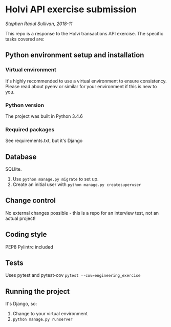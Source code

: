 Holvi API exercise submission
===

_Stephen Raoul Sullivan, 2018-11_

This repo is a response to the Holvi transactions API exercise. The specific tasks covered are:




## Python environment setup and installation

### Virtual environment
It's highly recommended to use a virtual environment to ensure consistency.
Please read about pyenv or similar for your environment if this is new to you.

### Python version
The project was built in Python 3.4.6

### Required packages
See requirements.txt, but it's Django


## Database
SQLlite.
1. Use `python manage.py migrate` to set up.
2. Create an initial user with `python manage.py createsuperuser`


## Change control
No external changes possible - this is a repo for an interview test, not an actual project!


## Coding style
PEP8
Pylintrc included


## Tests
Uses pytest and pytest-cov `pytest --cov=engineering_exercise`


## Running the project
It's Django, so:
1. Change to your virtual environment
2. `python manage.py runserver`